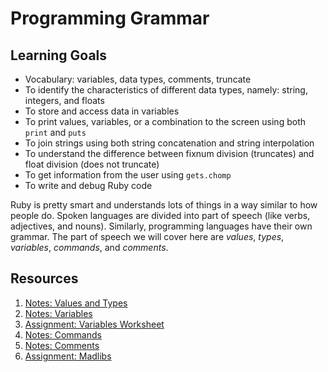 # Programming Grammar

## Learning Goals
- Vocabulary: variables, data types, comments, truncate
- To identify the characteristics of different data types, namely: string, integers, and floats
- To store and access data in variables
- To print values, variables, or a combination to the screen using both `print` and `puts`
- To join strings using both string concatenation and string interpolation
- To understand the difference between fixnum division (truncates) and float division (does not truncate)
- To get information from the user using `gets.chomp`
- To write and debug Ruby code

Ruby is pretty smart and understands lots of things in a way similar to how people do. Spoken languages are divided into part of speech (like verbs, adjectives, and nouns). Similarly, programming languages have their own grammar. The part of speech we will cover here are _values_, _types_, _variables_, _commands_, and _comments_.

## Resources
1. [Notes: Values and Types](notes/values-types.md)
1. [Notes: Variables](notes/variables.md)
1. [Assignment: Variables Worksheet](assignment/variables-worksheet.md)
1. [Notes: Commands](notes/commands.md)
1. [Notes: Comments](notes/comments.md)
1. [Assignment: Madlibs](assignments/madlibs.md)
